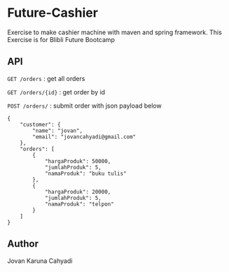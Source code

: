 # Future-Cashier
Exercise to make cashier machine with maven and spring framework. This Exercise is for Blibli Future Bootcamp

## API
```GET /orders```
: get all orders

```GET /orders/{id}```
: get order by id

```POST /orders/```
: submit order with json payload below
```
{
    "customer": {
        "name": "jovan",
        "email": "jovancahyadi@gmail.com"
    },
    "orders": [
        {
            "hargaProduk": 50000,
            "jumlahProduk": 5,
            "namaProduk": "buku tulis"
        },
        {
            "hargaProduk": 20000,
            "jumlahProduk": 5,
            "namaProduk": "telpon"
        }
    ]
}
```

## Author
Jovan Karuna Cahyadi